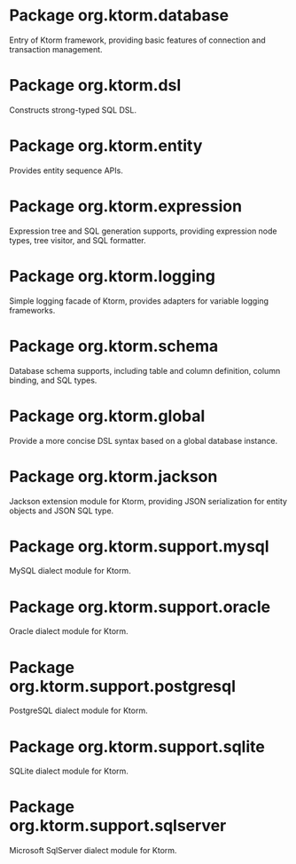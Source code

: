 
# Package org.ktorm.database

Entry of Ktorm framework, providing basic features of connection and transaction management.

# Package org.ktorm.dsl

Constructs strong-typed SQL DSL.

# Package org.ktorm.entity

Provides entity sequence APIs.

# Package org.ktorm.expression

Expression tree and SQL generation supports, providing expression node types, tree visitor, and SQL formatter.

# Package org.ktorm.logging

Simple logging facade of Ktorm, provides adapters for variable logging frameworks.

# Package org.ktorm.schema

Database schema supports, including table and column definition, column binding, and SQL types.

# Package org.ktorm.global

Provide a more concise DSL syntax based on a global database instance. 

# Package org.ktorm.jackson

Jackson extension module for Ktorm, providing JSON serialization for entity objects and JSON SQL type.

# Package org.ktorm.support.mysql

MySQL dialect module for Ktorm.

# Package org.ktorm.support.oracle

Oracle dialect module for Ktorm.

# Package org.ktorm.support.postgresql

PostgreSQL dialect module for Ktorm.

# Package org.ktorm.support.sqlite

SQLite dialect module for Ktorm.

# Package org.ktorm.support.sqlserver

Microsoft SqlServer dialect module for Ktorm.
